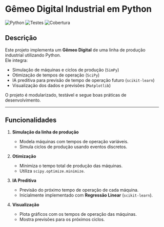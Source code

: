 # Gêmeo Digital Industrial em Python

![Python](https://img.shields.io/badge/Python-3.11-blue)
![Testes](https://img.shields.io/badge/Testes-Pass-green)
![Cobertura](https://img.shields.io/badge/Cobertura-90%25-brightgreen)

## **Descrição**

Este projeto implementa um **Gêmeo Digital** de uma linha de produção industrial utilizando Python.  
Ele integra:

- Simulação de máquinas e ciclos de produção (`SimPy`)  
- Otimização de tempos de operação (`SciPy`)  
- IA preditiva para previsão de tempo de operação futuro (`scikit-learn`)  
- Visualização dos dados e previsões (`Matplotlib`)  

O projeto é modularizado, testável e segue boas práticas de desenvolvimento.

---

## **Funcionalidades**

1. **Simulação da linha de produção**  
   - Modela máquinas com tempos de operação variáveis.  
   - Simula ciclos de produção usando eventos discretos.  

2. **Otimização**  
   - Minimiza o tempo total de produção das máquinas.  
   - Utiliza `scipy.optimize.minimize`.  

3. **IA Preditiva**  
   - Previsão do próximo tempo de operação de cada máquina.  
   - Inicialmente implementado com **Regressão Linear** (`scikit-learn`).  

4. **Visualização**  
   - Plota gráficos com os tempos de operação das máquinas.  
   - Mostra previsões para os próximos ciclos.  

